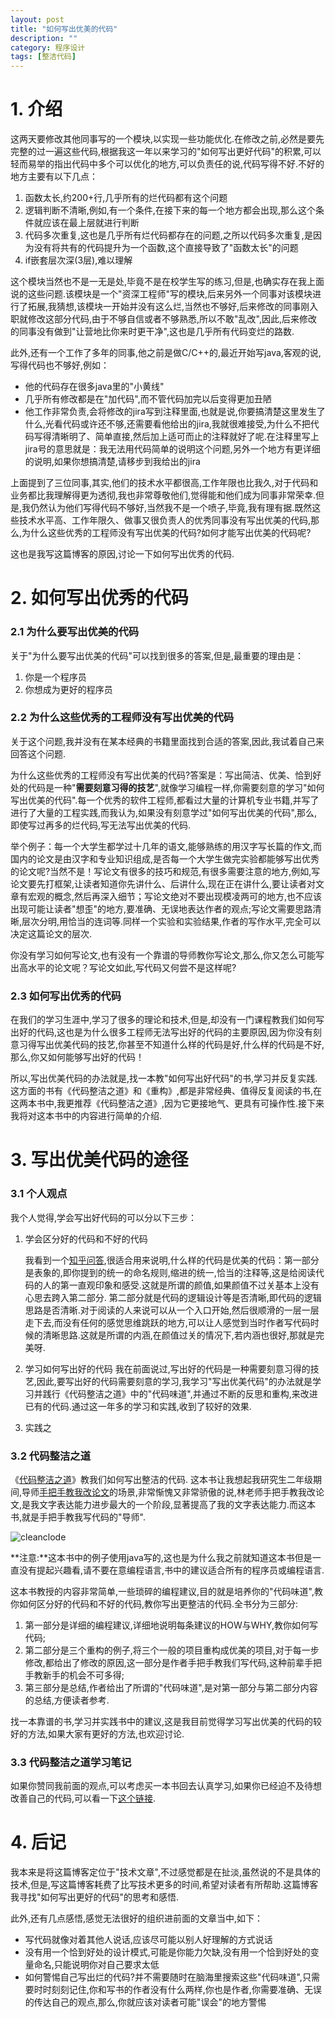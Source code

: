 ```yaml
---
layout: post
title: "如何写出优美的代码"
description: ""
category: 程序设计
tags: [整洁代码]
---
```


# 1. 介绍

这两天要修改其他同事写的一个模块,以实现一些功能优化.在修改之前,必然是要先完整的过一遍这些代码,根据我这一年以来学习的"如何写出更好代码"的积累,可以轻而易举的指出代码中多个可以优化的地方,可以负责任的说,代码写得不好.不好的地方主要有以下几点：

1. 函数太长,约200+行,几乎所有的烂代码都有这个问题
1. 逻辑判断不清晰,例如,有一个条件,在接下来的每一个地方都会出现,那么这个条件就应该在最上层就进行判断
1. 代码多次重复,这也是几乎所有烂代码都存在的问题,之所以代码多次重复,是因为没有将共有的代码提升为一个函数,这个直接导致了"函数太长"的问题
1. if嵌套层次深(3层),难以理解

这个模块当然也不是一无是处,毕竟不是在校学生写的练习,但是,也确实存在我上面说的这些问题.该模块是一个"资深工程师"写的模块,后来另外一个同事对该模块进行了拓展,我猜想,该模块一开始并没有这么烂,当然也不够好,后来修改的同事刚入职就修改这部分代码,由于不够自信或者不够熟悉,所以不敢"乱改",因此,后来修改的同事没有做到"让营地比你来时更干净",这也是几乎所有代码变烂的路数.


此外,还有一个工作了多年的同事,他之前是做C/C++的,最近开始写java,客观的说,写得代码也不够好,例如：

* 他的代码存在很多java里的"小黄线"
* 几乎所有修改都是在"加代码",而不管代码加完以后变得更加丑陋
* 他工作非常负责,会将修改的jira写到注释里面,也就是说,你要搞清楚这里发生了什么,光看代码或许还不够,还需要看他给出的jira,我就很难接受,为什么不把代码写得清晰明了、简单直接,然后加上适可而止的注释就好了呢.在注释里写上jira号的意思就是：我无法用代码简单的说明这个问题,另外一个地方有更详细的说明,如果你想搞清楚,请移步到我给出的jira


上面提到了三位同事,其实,他们的技术水平都很高,工作年限也比我久,对于代码和业务都比我理解得更为透彻,我也非常尊敬他们,觉得能和他们成为同事非常荣幸.但是,我仍然认为他们写得代码不够好,当然我不是一个喷子,毕竟,我有理有据.既然这些技术水平高、工作年限久、做事又很负责人的优秀同事没有写出优美的代码,那么,为什么这些优秀的工程师没有写出优美的代码?如何才能写出优美的代码呢?


这也是我写这篇博客的原因,讨论一下如何写出优秀的代码.

# 2. 如何写出优秀的代码

### 2.1 为什么要写出优美的代码

关于"为什么要写出优美的代码"可以找到很多的答案,但是,最重要的理由是：

1. 你是一个程序员
1. 你想成为更好的程序员

### 2.2 为什么这些优秀的工程师没有写出优美的代码

关于这个问题,我并没有在某本经典的书籍里面找到合适的答案,因此,我试着自己来回答这个问题.

为什么这些优秀的工程师没有写出优美的代码?答案是：写出简洁、优美、恰到好处的代码是一种"**需要刻意习得的技艺**",就像学习编程一样,你需要刻意的学习"如何写出优美的代码".每一个优秀的软件工程师,都看过大量的计算机专业书籍,并写了进行了大量的工程实践,而我认为,如果没有刻意学过"如何写出优美的代码",那么,即使写过再多的烂代码,写无法写出优美的代码.

举个例子：每一个大学生都学过十几年的语文,能够熟练的用汉字写长篇的作文,而国内的论文是由汉字和专业知识组成,是否每一个大学生做完实验都能够写出优秀的论文呢?当然不是！写论文有很多的技巧和规范,有很多需要注意的地方,例如,写论文要先打框架,让读者知道你先讲什么、后讲什么,现在正在讲什么,要让读者对文章有宏观的概念,然后再深入细节；写论文绝对不要出现模凌两可的地方,也不应该出现可能让读者"想歪"的地方,要准确、无误地表达作者的观点;写论文需要思路清晰,层次分明,用恰当的连词等.同样一个实验和实验结果,作者的写作水平,完全可以决定这篇论文的层次.

你没有学习如何写论文,也有没有一个靠谱的导师教你写论文,那么,你又怎么可能写出高水平的论文呢？写论文如此,写代码又何尝不是这样呢?

### 2.3 如何写出优秀的代码

在我们的学习生涯中,学习了很多的理论和技术,但是,却没有一门课程教我们如何写出好的代码,这也是为什么很多工程师无法写出好的代码的主要原因,因为你没有刻意习得写出优美代码的技艺,你甚至不知道什么样的代码是好,什么样的代码是不好,那么,你又如何能够写出好的代码！

所以,写出优美代码的办法就是,找一本教"如何写出好代码"的书,学习并反复实践.这方面的书有《代码整洁之道》和《重构》,都是非常经典、值得反复阅读的书,在这两本书中,我更推荐《代码整洁之道》,因为它更接地气、更具有可操作性.接下来我将对这本书中的内容进行简单的介绍.

# 3. 写出优美代码的途径

### 3.1 个人观点

我个人觉得,学会写出好代码的可以分以下三步：

1. 学会区分好的代码和不好的代码

    我看到一个[知乎问答][3],很适合用来说明,什么样的代码是优美的代码：第一部分是表象的,即你提到的统一的命名规则,缩进的统一,恰当的注释等,这是给阅读代码的人的第一直观印象和感受.这就是所谓的颜值,如果颜值不过关基本上没有心思去跨入第二部分. 第二部分就是代码的逻辑设计等是否清晰,即代码的逻辑思路是否清晰.对于阅读的人来说可以从一个入口开始,然后很顺滑的一层一层走下去,而没有任何的感觉思维跳跃的地方,可以让人感觉到当时作者写代码时候的清晰思路.这就是所谓的内涵,在颜值过关的情况下,若内涵也很好,那就是完美呀.

2. 学习如何写出好的代码
    我在前面说过,写出好的代码是一种需要刻意习得的技艺,因此,要写出好的代码需要刻意的学习,我学习"写出优美代码"的办法就是学习并践行《代码整洁之道》中的"代码味道",并通过不断的反思和重构,来改进已有的代码.通过这一年多的学习和实践,收到了较好的效果.

3. 实践之

### 3.2 代码整洁之道

《[代码整洁之道][1]》教我们如何写出整洁的代码. 这本书让我想起我研究生二年级期间,导师[手把手教我改论文][0]的场景,非常惭愧又非常骄傲的说,林老师手把手教我改论文,是我文字表达能力进步最大的一个阶段,显著提高了我的文字表达能力.而这本书,就是手把手教我写代码的"导师".

![cleanclode](/cn/image/clean_code.jpg)

**注意:**这本书中的例子使用java写的,这也是为什么我之前就知道这本书但是一直没有提起兴趣看,请不要在意编程语言,书中的建议适合所有的程序员或编程语言.

这本书教授的内容非常简单,一些琐碎的编程建议,目的就是培养你的"代码味道",教你如何区分好的代码和不好的代码,教你写出更整洁的代码.全书分为三部分:

1. 第一部分是详细的编程建议,详细地说明每条建议的HOW与WHY,教你如何写代码;
2. 第二部分是三个重构的例子,将三个一般的项目重构成优美的项目,对于每一步修改,都给出了修改的原因,这一部分是作者手把手教我们写代码,这种前辈手把手教新手的机会不可多得;
3. 第三部分是总结,作者给出了所谓的"代码味道",是对第一部分与第二部分内容的总结,方便读者参考.

找一本靠谱的书,学习并实践书中的建议,这是我目前觉得学习写出优美的代码的较好的方法,如果大家有更好的方法,也欢迎讨论.

### 3.3 代码整洁之道学习笔记

如果你赞同我前面的观点,可以考虑买一本书回去认真学习,如果你已经迫不及待想改善自己的代码,可以看一下[这个链接][2].

# 4. 后记

我本来是将这篇博客定位于"技术文章",不过感觉都是在扯淡,虽然说的不是具体的技术,但是,写这篇博客耗费了比写技术更多的时间,希望对读者有所帮助.这篇博客我寻找"如何写出更好的代码"的思考和感悟.

此外,还有几点感悟,感觉无法很好的组织进前面的文章当中,如下：

* 写代码就像对着其他人说话,应该尽可能以别人好理解的方式说话
* 没有用一个恰到好处的设计模式,可能是你能力欠缺,没有用一个恰到好处的变量命名,只能说明你对自己要求太低
* 如何警惕自己写出烂的代码?并不需要随时在脑海里搜索这些"代码味道",只需要时时刻刻记住,你和写书的作者没有什么两样,你也是作者,你需要准确、无误的传达自己的观点,那么,你就应该对读者可能"误会"的地方警惕

[0]: http://dblab.xmu.edu.cn/post/767/
[1]: http://book.douban.com/subject/4199741/
[2]: http://www.cnblogs.com/forlina/archive/2011/06/24/2088603.html
[3]: http://www.zhihu.com/question/33600633

